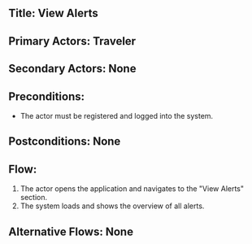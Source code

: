## Title: View Alerts

## Primary Actors: Traveler
## Secondary Actors: None

## Preconditions:
- The actor must be registered and logged into the system.

## Postconditions: None

## Flow:
1. The actor opens the application and navigates to the "View Alerts" section.
2. The system loads and shows the overview of all alerts.

## Alternative Flows: None